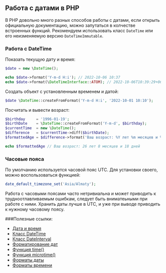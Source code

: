 ## Работа с датами в PHP

В PHP довольно много разных способов работы с датами, если открыть официальную документацию, можно запутаться в колчестве встроенных функций.
Рекомендуем использовать класс `DateTime` или его неизменяемую версию  `DateTimeImmutable`.


### Работа с DateTime
Показать текущую дату и время:
```php
$date = new \DateTime();

echo $date->format('Y-m-d H:i'); // 2022-10-06 10:37
echo $date->format(\DateTimeInterface::ATOM); // 2022-10-06T10:39:29+06:00
```

Создать объект с установленным временем и датой:
```php
$date \DateTime::createFromFormat('Y-m-d H:i', '2022-10-01 10:10');
```

Посчитать и вывести возраст:
```php
$birthday     = '1996-01-19';
$birthDate    = \DateTime::createFromFormat('Y-m-d', $birthday);
$currentTime  = new \DateTime();
$difference   = $currentTime->diff($birthDate);
$formattedAge = $difference->format('Ваш возраст: %Y лет %m месяцев и %d дней');

echo $formattedAge // Ваш возраст: 26 лет 8 месяцев и 18 дней
```

### Часовые пояса
По умолчанию используется часовой пояс UTC. Для установки своего, можно воспользоваться функцией:
```php
date_default_timezone_set('Asia/Almaty');
```

Работа с часовыми поясами часто нетривиальна и может приводить к трудноотлавливаемым ошибкам, следует быть вниматеьными при работе с ними.
Хранить даты лучше в UTC, и уже при выводе приводить к нужному часовому поясу.

###Полезные ссылки:
- [Дата и время](https://www.php.net/manual/ru/book.datetime.php)
- [Класс DateTime](https://www.php.net/manual/ru/class.datetime.php)
- [Класс DateInterval](https://www.php.net/manual/ru/class.dateinterval.php)
- [Форматирование дат](https://www.php.net/manual/ru/datetime.format.php)
- [Функция time()](https://www.php.net/manual/ru/function.time.php)
- [Функция microtime()](https://www.php.net/manual/ru/function.microtime)
- [Форматы даты](https://www.php.net/manual/ru/datetime.formats.date.php)
- [Форматы времени](https://www.php.net/manual/ru/datetime.formats.time.php)